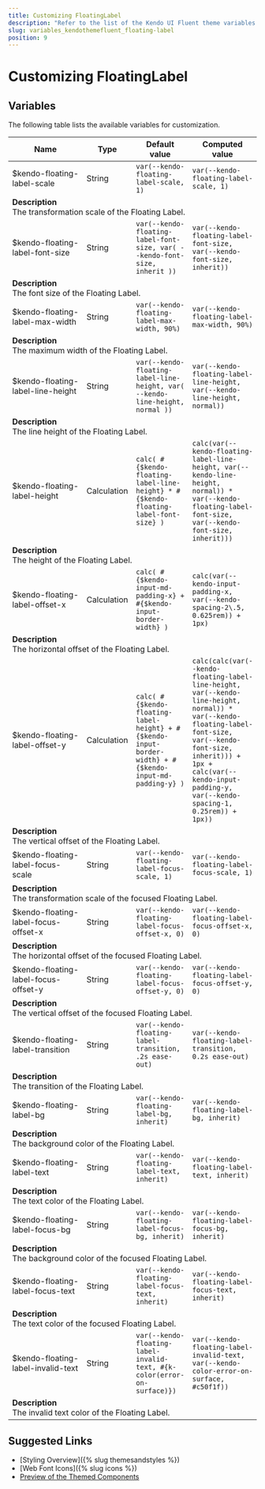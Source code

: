 ```yaml
---
title: Customizing FloatingLabel
description: "Refer to the list of the Kendo UI Fluent theme variables available for customization."
slug: variables_kendothemefluent_floating-label
position: 9
---
```


# Customizing FloatingLabel

## Variables

The following table lists the available variables for customization.

<table class="theme-variables">
    <colgroup>
    <col style="width: 200px; white-space:nowrap;" />
    <col />
    <col />
    <col />
</colgroup>
<thead>
    <tr>
        <th>Name</th>
        <th>Type</th>
        <th>Default value</th>
        <th>Computed value</th>
    </tr>
</thead>
<tbody>
        <tr>
    <td>$kendo-floating-label-scale</td>
    <td>String</td>
    <td><code>var(--kendo-floating-label-scale, 1)</code></td>
    <td><code>var(--kendo-floating-label-scale, 1)</code></td>
</tr>
<tr>
    <td colspan="4" class="theme-variables-description-container"><div><b>Description</b><div class="theme-variables-description">The transformation scale of the Floating Label.</div></div>
    </td>
</tr>
<tr>
    <td>$kendo-floating-label-font-size</td>
    <td>String</td>
    <td><code>var(--kendo-floating-label-font-size, var( --kendo-font-size, inherit ))</code></td>
    <td><code>var(--kendo-floating-label-font-size, var(--kendo-font-size, inherit))</code></td>
</tr>
<tr>
    <td colspan="4" class="theme-variables-description-container"><div><b>Description</b><div class="theme-variables-description">The font size of the Floating Label.</div></div>
    </td>
</tr>
<tr>
    <td>$kendo-floating-label-max-width</td>
    <td>String</td>
    <td><code>var(--kendo-floating-label-max-width, 90%)</code></td>
    <td><code>var(--kendo-floating-label-max-width, 90%)</code></td>
</tr>
<tr>
    <td colspan="4" class="theme-variables-description-container"><div><b>Description</b><div class="theme-variables-description">The maximum width of the Floating Label.</div></div>
    </td>
</tr>
<tr>
    <td>$kendo-floating-label-line-height</td>
    <td>String</td>
    <td><code>var(--kendo-floating-label-line-height, var( --kendo-line-height, normal ))</code></td>
    <td><code>var(--kendo-floating-label-line-height, var(--kendo-line-height, normal))</code></td>
</tr>
<tr>
    <td colspan="4" class="theme-variables-description-container"><div><b>Description</b><div class="theme-variables-description">The line height of the Floating Label.</div></div>
    </td>
</tr>
<tr>
    <td>$kendo-floating-label-height</td>
    <td>Calculation</td>
    <td><code>calc( #{$kendo-floating-label-line-height} * #{$kendo-floating-label-font-size} )</code></td>
    <td><code>calc(var(--kendo-floating-label-line-height, var(--kendo-line-height, normal)) * var(--kendo-floating-label-font-size, var(--kendo-font-size, inherit)))</code></td>
</tr>
<tr>
    <td colspan="4" class="theme-variables-description-container"><div><b>Description</b><div class="theme-variables-description">The height of the Floating Label.</div></div>
    </td>
</tr>
<tr>
    <td>$kendo-floating-label-offset-x</td>
    <td>Calculation</td>
    <td><code>calc( #{$kendo-input-md-padding-x} + #{$kendo-input-border-width} )</code></td>
    <td><code>calc(var(--kendo-input-padding-x, var(--kendo-spacing-2\.5, 0.625rem)) + 1px)</code></td>
</tr>
<tr>
    <td colspan="4" class="theme-variables-description-container"><div><b>Description</b><div class="theme-variables-description">The horizontal offset of the Floating Label.</div></div>
    </td>
</tr>
<tr>
    <td>$kendo-floating-label-offset-y</td>
    <td>Calculation</td>
    <td><code>calc( #{$kendo-floating-label-height} + #{$kendo-input-border-width} + #{$kendo-input-md-padding-y} )</code></td>
    <td><code>calc(calc(var(--kendo-floating-label-line-height, var(--kendo-line-height, normal)) * var(--kendo-floating-label-font-size, var(--kendo-font-size, inherit))) + 1px + calc(var(--kendo-input-padding-y, var(--kendo-spacing-1, 0.25rem)) + 1px))</code></td>
</tr>
<tr>
    <td colspan="4" class="theme-variables-description-container"><div><b>Description</b><div class="theme-variables-description">The vertical offset of the Floating Label.</div></div>
    </td>
</tr>
<tr>
    <td>$kendo-floating-label-focus-scale</td>
    <td>String</td>
    <td><code>var(--kendo-floating-label-focus-scale, 1)</code></td>
    <td><code>var(--kendo-floating-label-focus-scale, 1)</code></td>
</tr>
<tr>
    <td colspan="4" class="theme-variables-description-container"><div><b>Description</b><div class="theme-variables-description">The transformation scale of the focused Floating Label.</div></div>
    </td>
</tr>
<tr>
    <td>$kendo-floating-label-focus-offset-x</td>
    <td>String</td>
    <td><code>var(--kendo-floating-label-focus-offset-x, 0)</code></td>
    <td><code>var(--kendo-floating-label-focus-offset-x, 0)</code></td>
</tr>
<tr>
    <td colspan="4" class="theme-variables-description-container"><div><b>Description</b><div class="theme-variables-description">The horizontal offset of the focused Floating Label.</div></div>
    </td>
</tr>
<tr>
    <td>$kendo-floating-label-focus-offset-y</td>
    <td>String</td>
    <td><code>var(--kendo-floating-label-focus-offset-y, 0)</code></td>
    <td><code>var(--kendo-floating-label-focus-offset-y, 0)</code></td>
</tr>
<tr>
    <td colspan="4" class="theme-variables-description-container"><div><b>Description</b><div class="theme-variables-description">The vertical offset of the focused Floating Label.</div></div>
    </td>
</tr>
<tr>
    <td>$kendo-floating-label-transition</td>
    <td>String</td>
    <td><code>var(--kendo-floating-label-transition, .2s ease-out)</code></td>
    <td><code>var(--kendo-floating-label-transition, 0.2s ease-out)</code></td>
</tr>
<tr>
    <td colspan="4" class="theme-variables-description-container"><div><b>Description</b><div class="theme-variables-description">The transition of the Floating Label.</div></div>
    </td>
</tr>
<tr>
    <td>$kendo-floating-label-bg</td>
    <td>String</td>
    <td><code>var(--kendo-floating-label-bg, inherit)</code></td>
    <td><code>var(--kendo-floating-label-bg, inherit)</code></td>
</tr>
<tr>
    <td colspan="4" class="theme-variables-description-container"><div><b>Description</b><div class="theme-variables-description">The background color of the Floating Label.</div></div>
    </td>
</tr>
<tr>
    <td>$kendo-floating-label-text</td>
    <td>String</td>
    <td><code>var(--kendo-floating-label-text, inherit)</code></td>
    <td><code>var(--kendo-floating-label-text, inherit)</code></td>
</tr>
<tr>
    <td colspan="4" class="theme-variables-description-container"><div><b>Description</b><div class="theme-variables-description">The text color of the Floating Label.</div></div>
    </td>
</tr>
<tr>
    <td>$kendo-floating-label-focus-bg</td>
    <td>String</td>
    <td><code>var(--kendo-floating-label-focus-bg, inherit)</code></td>
    <td><code>var(--kendo-floating-label-focus-bg, inherit)</code></td>
</tr>
<tr>
    <td colspan="4" class="theme-variables-description-container"><div><b>Description</b><div class="theme-variables-description">The background color of the focused Floating Label.</div></div>
    </td>
</tr>
<tr>
    <td>$kendo-floating-label-focus-text</td>
    <td>String</td>
    <td><code>var(--kendo-floating-label-focus-text, inherit)</code></td>
    <td><code>var(--kendo-floating-label-focus-text, inherit)</code></td>
</tr>
<tr>
    <td colspan="4" class="theme-variables-description-container"><div><b>Description</b><div class="theme-variables-description">The text color of the focused Floating Label.</div></div>
    </td>
</tr>
<tr>
    <td>$kendo-floating-label-invalid-text</td>
    <td>String</td>
    <td><code>var(--kendo-floating-label-invalid-text, #{k-color(error-on-surface)})</code></td>
    <td><code>var(--kendo-floating-label-invalid-text, var(--kendo-color-error-on-surface, #c50f1f))</code></td>
</tr>
<tr>
    <td colspan="4" class="theme-variables-description-container"><div><b>Description</b><div class="theme-variables-description">The invalid text color of the Floating Label.</div></div>
    </td>
</tr>
</tbody>
</table>

## Suggested Links

* [Styling Overview]({% slug themesandstyles %})
* [Web Font Icons]({% slug icons %})
* [Preview of the Themed Components](../)

